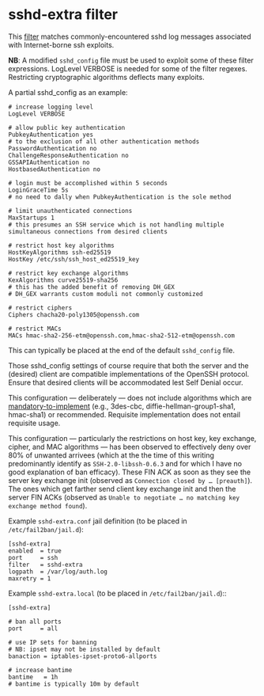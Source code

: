 # sshd-extra filter
This [filter](sshd-extra.conf) matches commonly-encountered sshd log messages
associated with Internet-borne ssh exploits.

**NB**: A modified `sshd_config` file must be used to exploit some of these
filter expressions.
LogLevel VERBOSE is needed for some of the filter regexes.
Restricting cryptographic algorithms deflects many exploits.

A partial sshd_config as an example:
```
# increase logging level
LogLevel VERBOSE

# allow public key authentication
PubkeyAuthentication yes
# to the exclusion of all other authentication methods
PasswordAuthentication no
ChallengeResponseAuthentication no
GSSAPIAuthentication no
HostbasedAuthentication no

# login must be accomplished within 5 seconds
LoginGraceTime 5s
# no need to dally when PubkeyAuthentication is the sole method

# limit unauthenticated connections
MaxStartups 1
# this presumes an SSH service which is not handling multiple simultaneous connections from desired clients

# restrict host key algorithms
HostKeyAlgorithms ssh-ed25519
HostKey /etc/ssh/ssh_host_ed25519_key

# restrict key exchange algorithms
KexAlgorithms curve25519-sha256
# this has the added benefit of removing DH_GEX
# DH_GEX warrants custom moduli not commonly customized

# restrict ciphers
Ciphers chacha20-poly1305@openssh.com

# restrict MACs
MACs hmac-sha2-256-etm@openssh.com,hmac-sha2-512-etm@openssh.com
```
This can typically be placed at the end of the default `sshd_config` file.

Those sshd_config settings of course require that both the server and the (desired) client are compatible
implementations of the OpenSSH protocol.
Ensure that desired clients will be accommodated lest Self Denial occur.

This configuration — deliberately — does not include algorithms which are
[mandatory-to-implement](https://tools.ietf.org/html/rfc4253)
(e.g., 3des-cbc, diffie-hellman-group1-sha1, hmac-sha1) or recommended.
Requisite implementation does not entail requisite usage.

This configuration
— particularly the restrictions on host key, key exchange, cipher, and MAC algorithms —
has been observed to effectively deny over 80% of unwanted arrivees
(which at the the time of this writing predominantly identify as `SSH-2.0-libssh-0.6.3`
and for which I have no good explanation of ban efficacy).
These FIN ACK as soon as they see the server key exchange init
(observed as `Connection closed by … [preauth]`).
The ones which get farther send client key exchange init and then the server FIN ACKs
(observed as `Unable to negotiate … no matching key exchange method found`).

Example `sshd-extra.conf` jail definition (to be placed in `/etc/fail2ban/jail.d`):
```
[sshd-extra]
enabled  = true
port     = ssh
filter   = sshd-extra
logpath  = /var/log/auth.log
maxretry = 1
```

Example `sshd-extra.local` (to be placed in `/etc/fail2ban/jail.d`)::
```
[sshd-extra]

# ban all ports
port     = all

# use IP sets for banning
# NB: ipset may not be installed by default
banaction = iptables-ipset-proto6-allports

# increase bantime
bantime   = 1h
# bantime is typically 10m by default
```